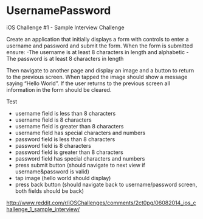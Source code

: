 UsernamePassword
================

iOS Challenge #1 - Sample Interview Challenge

Create an application that initially displays a form with controls to enter a username and password and submit the form. When the form is submitted ensure:
-The username is at least 8 characters in length and alphabetic
-The password is at least 8 characters in length

Then navigate to another page and display an image and a button to return to the previous screen. When tapped the image should show a message saying “Hello World”. If the user returns to the previous screen all information in the form should be cleared.

Test
- username field is less than 8 characters
- username field is 8 characters
- username field is greater than 8 characters
- username field has special characters and numbers
- password field is less than 8 characters
- password field is 8 characters
- password field is greater than 8 characters
- password field has special characters and numbers
- press submit button (should navigate to next view if username&password is valid)
- tap image (hello world should display)
- press back button (should navigate back to username/password screen, both fields should be back)

http://www.reddit.com/r/iOSChallenges/comments/2ct0pg/06082014_ios_challenge_1_sample_interview/
